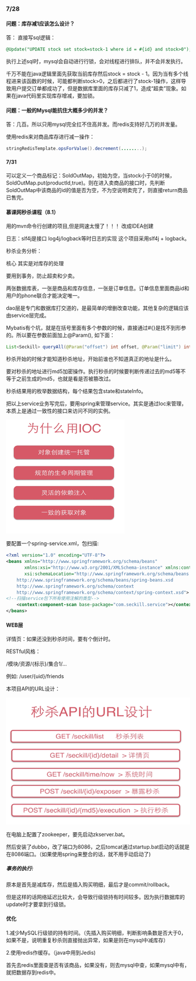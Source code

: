 ### 7/28

#### 问题：库存减1应该怎么设计？

答： 直接写sql逻辑：

```sql
@Update("UPDATE stock set stock=stock-1 where id = #{id} and stock>0");
```

执行上述sql时，mysql会自动进行行锁，会对线程进行排队，并不会并发执行。

千万不能在java逻辑里面先获取当前库存然后stock = stock - 1。因为当有多个线程进来该函数的时候，可能都判断stock>0，之后都进行了stock-1操作，这样导致用户提交订单都成功了，但是数据库里面的库存只减了1，造成“超卖”现象。如果在java代码里实现库存增减，要加锁。

#### 问题：一般的Mysql能抗住大概多少的并发？

答：几百。所以只用mysql完全扛不住高并发。而redis支持好几万的并发量。



使用redis来对商品库存进行减一操作：

```java
stringRedisTemplate.opsForValue().decrement(........);
```



#### 7/31

可以定义一个商品标记：SoldOutMap，初始为空，当stock小于0的时候，SoldOutMap.put(productId,true)。则在进入卖商品的接口时，先判断SoldOutMap中该商品的id的值是否为空，不为空说明卖完了，则直接return商品已售完。



#### 慕课网秒杀课程（8.1）

用的mvn命令行创建的项目,但是网速太慢了！！！ 改成IDEA创建

日志：slf4j是接口  log4j/logback等时日志的实现  这个项目采用slf4j + logback。



秒杀业务分析：

核心 其实是对库存的处理

要用到事务，防止超卖和少卖。



两张数据库表，一张是商品和库存信息，一张是订单信息。订单信息里面商品id和用户的phone联合才能决定唯一。

dao层是专门和数据库打交道的，是最简单的增删改查功能，其他复杂的逻辑应该由service层完成。

Mybatis有个坑，就是在括号里面有多个参数的时候，直接通过#{}是找不到形参的。所以要在参数前面加上@Param(), 如下面：

```java
List<Seckill> queryAll(@Param("offset") int offset, @Param("limit") int limit);
```



秒杀开始的时候才能知道秒杀地址，开始前谁也不知道真正的地址是什么。

要对秒杀的地址进行md5加密操作。执行秒杀的时候要判断传递过去的md5等不等于之前生成的md5，也就是看是否被篡改过。

秒杀结果用的枚举数据结构，每个结果包含state和stateInfo。

把以上service业务写完后，要用spring来管理service。其实是通过Ioc来管理，本质上是通过一致性的接口来访问不同的实例。

![image-20200802144108600](img/image-20200802144108600.png)

要配置一个spring-service.xml，包扫描:

```xml
<?xml version="1.0" encoding="UTF-8"?>
<beans xmlns="http://www.springframework.org/schema/beans"
       xmlns:xsi="http://www.w3.org/2001/XMLSchema-instance" xmlns:context="http://www.springframework.org/schema/context"
       xsi:schemaLocation="http://www.springframework.org/schema/beans
	http://www.springframework.org/schema/beans/spring-beans.xsd
	http://www.springframework.org/schema/context
	http://www.springframework.org/schema/context/spring-context.xsd">
<!--扫描service包下所有使用注解的类型-->
    <context:component-scan base-package="com.seckill.service"></context:component-scan>
</beans>
```



#### WEB层

详情页：如果还没到秒杀时间，要有个倒计时。

RESTful风格：

/模块/资源/{标示}/集合1/...

例如: /user/{uid}/friends

本项目API的URL设计：

![image-20200802183620475](img\image-20200802183620475.png)

在电脑上配置了zookeeper，要先启动zkserver.bat。

然后安装了dubbo，改了端口为8086，之后tomcat通过startup.bat启动的话就是在8086端口。（如果使用spring来整合的话，就不用手动启动了)



##### 事务的执行:

原本是首先是减库存，然后是插入购买明细，最后才是commit/rollback。

但是这样的话网络延迟比较大，会导致行级锁持有时间较多。因为执行数据库的update时才要拿到行级锁。

#### 优化

1.减少MySQL行级锁的持有时间。（先插入购买明细，判断影响条数是否大于0，如果不是，说明重复秒杀则直接抛出异常，如果是则在mysql中减库存）

2.使用redis作缓存。（java中用到Jedis)

首先去redis里面查是否有该商品，如果没有，则去mysql中查，如果mysql中有，就把数据存到redis中。













































